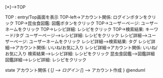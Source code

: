 [*]-->TOP

TOP : entry/Top画面を表示
TOP-left->アカウント関係: ログインボタンをクリック
TOP->昆虫食図鑑: 図鑑ボタンをクリック
TOP->ユーザーページ: ユーザーネームをクリック
TOP->レシピ詳細: レシピをクリック
TOP->検索結果: キーワード/タグ
ユーザーページ-->レシピ詳細: レシピをクリック
レシピ詳細-->ユーザーページ: ユーザーネームをクリック
レシピ詳細-->検索結果: タグ
レシピ詳細-->アカウント関係: いいね/お気に入り
レシピ詳細->アカウント関係: いいね/お気に入り
検索結果-->レシピ詳細: レシピをクリック
昆虫食図鑑-->図鑑詳細
図鑑詳細-->レシピ詳細: レシピをクリック

state アカウント関係 {
 [*] --> ログイン
 [*] --> アカウント作成
 }
@enduml
```
